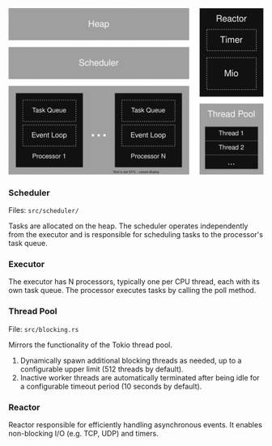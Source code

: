 ![Architecture](./architecture.svg)

### Scheduler

Files: `src/scheduler/`

Tasks are allocated on the heap.
The scheduler operates independently from the executor and is responsible for scheduling tasks to the processor's task queue.

### Executor

The executor has N processors, typically one per CPU thread, each with its own task queue.
The processor executes tasks by calling the poll method.

### Thread Pool

File: `src/blocking.rs`

Mirrors the functionality of the Tokio thread pool.

1. Dynamically spawn additional blocking threads as needed, up to a configurable upper limit (512 threads by default).
2. Inactive worker threads are automatically terminated after being idle for a configurable timeout period (10 seconds by default).

### Reactor

Reactor responsible for efficiently handling asynchronous events.
It enables non-blocking I/O (e.g. TCP, UDP) and timers.